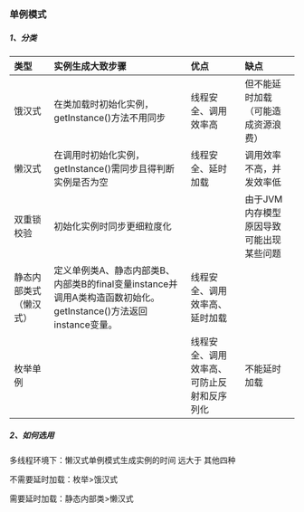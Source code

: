 ### 单例模式

##### 1、分类

| 类型 | 实例生成大致步骤 | 优点 | 缺点 |
| :--- | :--- | :--- | :--- |
| 饿汉式 | 在类加载时初始化实例，getInstance\(\)方法不用同步 | 线程安全、调用效率高 | 但不能延时加载（可能造成资源浪费） |
| 懒汉式 | 在调用时初始化实例，getInstance\(\)需同步且得判断实例是否为空 | 线程安全、延时加载 | 调用效率不高，并发效率低 |
| 双重锁校验 | 初始化实例时同步更细粒度化 |  | 由于JVM内存模型原因导致可能出现某些问题 |
| 静态内部类式（懒汉式） | 定义单例类A、静态内部类B、内部类B的final变量instance并调用A类构造函数初始化。getInstance\(\)方法返回instance变量。 | 线程安全、调用效率高、延时加载 |  |
| 枚举单例 |  | 线程安全、调用效率高、可防止反射和反序列化 | 不能延时加载 |

##### 2、如何选用

多线程环境下：懒汉式单例模式生成实例的时间  远大于 其他四种

不需要延时加载：枚举&gt;饿汉式

需要延时加载：静态内部类&gt;懒汉式

